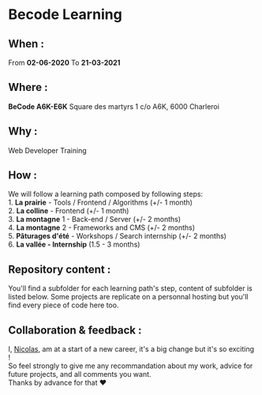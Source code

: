 # Becode Learning  
  
  ## When : 
  From  **02-06-2020**
  To  **21-03-2021**

  ## Where : 
  **BeCode A6K-E6K** 
  Square des martyrs 
  1 c/o A6K, 6000 Charleroi

  ## Why :
  Web Developer Training
  
  ## How :
  We will follow a learning path composed by following steps:  
    1. **La prairie** - Tools / Frontend / Algorithms (+/- 1 month)  
    2. **La colline** - Frontend (+/- 1 month)  
    3. **La montagne** 1 - Back-end / Server (+/- 2 months)  
    4. **La montagne** 2 - Frameworks and CMS (+/- 2 months)  
    5. **Pâturages d'été** - Workshops / Search internship (+/- 2 months)  
    6. **La vallée - Internship** (1.5 - 3 months)  
  
  ## Repository content :
  You'll find a subfolder for each learning path's step, content of subfolder is listed below.
  Some projects are replicate on a personnal hosting but you'll find every piece of code here too.
  
  ## Collaboration & feedback : 
  I, [Nicolas](https://github.com/nicode-be), am at a start of a new career, it's a big change but it's so exciting !  
  So feel strongly to give me any recommandation about my work, advice for future projects, and all comments you want.  
  Thanks by advance for that :heart:





